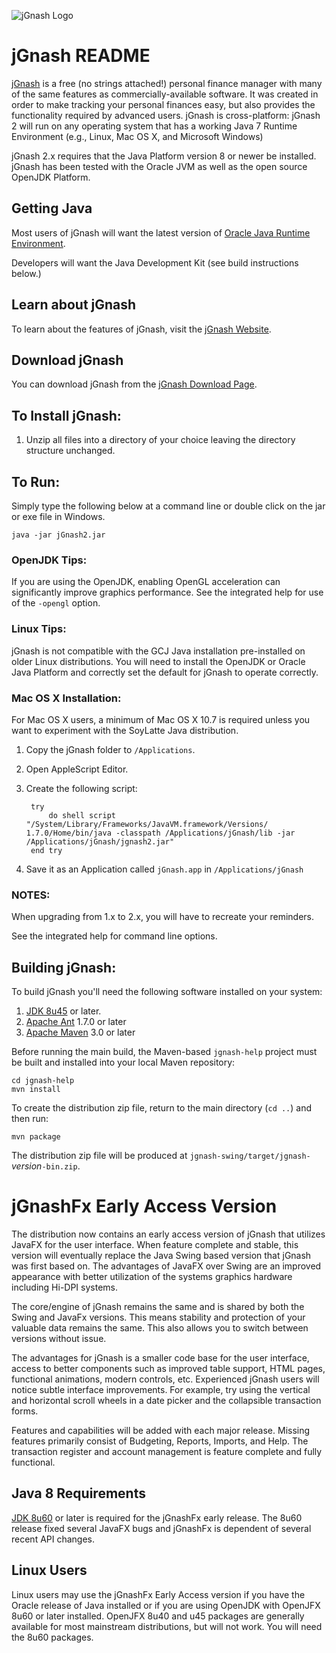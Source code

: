![jGnash Logo](http://jgnash.github.io/img/jgnash-logo.png)

# jGnash README

[jGnash](https://sourceforge.net/projects/jgnash/) is a free (no strings attached!) personal finance manager with many of the same features as commercially-available software. It was created in order to make tracking your personal finances easy, but also provides the functionality required by advanced users. jGnash is cross-platform: jGnash 2 will run on any operating system that has a working Java 7 Runtime Environment (e.g., Linux, Mac OS X, and Microsoft Windows)

jGnash 2.x requires that the Java Platform version 8 or newer be installed.
jGnash has been tested with the Oracle JVM as well as the open source OpenJDK Platform.


## Getting Java

Most users of jGnash will want the latest version of [Oracle Java Runtime Environment](http://www.java.com/en/download/).

Developers will want the Java Development Kit (see build instructions below.)

## Learn about jGnash

To learn about the features of jGnash, visit the [jGnash Website](https://sourceforge.net/projects/jgnash/).

## Download jGnash

You can download jGnash from the [jGnash Download Page](https://sourceforge.net/projects/jgnash/files/Active%20Stable%202.x/).

## To Install jGnash:

1. Unzip all files into a directory of your choice leaving the directory structure unchanged.

## To Run:

Simply type the following below at a command line
or double click on the jar or exe file in Windows.

    java -jar jGnash2.jar

### OpenJDK Tips:

If you are using the OpenJDK, enabling OpenGL acceleration can significantly improve
graphics performance.  See the integrated help for use of the ```-opengl``` option.

### Linux Tips:

jGnash is not compatible with the GCJ Java installation pre-installed on older Linux distributions.
You will need to install the OpenJDK or Oracle Java Platform and correctly set the default for jGnash
to operate correctly.

### Mac OS X Installation:

For Mac OS X users, a minimum of Mac OS X 10.7 is required unless you want to experiment with the SoyLatte Java distribution.

1. Copy the jGnash folder to ```/Applications```.
2. Open AppleScript Editor.
3. Create the following script:

        try
            do shell script "/System/Library/Frameworks/JavaVM.framework/Versions/ 1.7.0/Home/bin/java -classpath /Applications/jGnash/lib -jar /Applications/jGnash/jgnash2.jar"
        end try

4. Save it as an Application called ```jGnash.app``` in ```/Applications/jGnash```

### NOTES:

When upgrading from 1.x to 2.x, you will have to recreate your reminders.

See the integrated help for command line options.

## Building jGnash:

To build jGnash you'll need the following software installed on your system:

1. [JDK 8u45](http://www.oracle.com/technetwork/java/javase/downloads/index.html) or later.
1. [Apache Ant](http://ant.apache.org) 1.7.0 or later
1. [Apache Maven](http://maven.apache.org) 3.0 or later

Before running the main build, the Maven-based ```jgnash-help``` project
must be built and installed into your local Maven repository:

    cd jgnash-help
    mvn install

To create the distribution zip file, return to the main directory (```cd ..```) and then run:

    mvn package

The distribution zip file will be produced at ```jgnash-swing/target/jgnash-```_version_```-bin.zip```.


# jGnashFx Early Access Version
The distribution now contains an early access version of jGnash that utilizes JavaFX for the user interface.  When 
feature complete and stable, this version will eventually replace the Java Swing based version that jGnash was first 
based on. The advantages of JavaFX over Swing are an improved appearance with better utilization of the systems 
graphics hardware including Hi-DPI systems.
  
The core/engine of jGnash remains the same and is shared by both the Swing and JavaFx versions.  This means stability
and protection of your valuable data remains the same.  This also allows you to switch between versions without issue.

The advantages for jGnash is a smaller code base for the user interface, access to better components such as improved 
table support, HTML pages, functional animations, modern controls, etc.  Experienced jGnash users will notice subtle 
interface improvements.  For example, try using the vertical and horizontal scroll wheels in a date picker and the
collapsible transaction forms.

Features and capabilities will be added with each major release.  Missing features primarily consist of Budgeting,
Reports, Imports, and Help.  The transaction register and account management is feature complete and fully functional.

## Java 8 Requirements

[JDK 8u60](https://jdk8.java.net/download.html) or later is required for the jGnashFx early release.  The 8u60 release 
fixed several JavaFX bugs and jGnashFx is dependent of several recent API changes.

## Linux Users
Linux users may use the jGnashFx Early Access version if you have the Oracle release of Java installed or if you are
using OpenJDK with OpenJFX 8u60 or later installed.  OpenJFX 8u40 and u45 packages are generally available for most 
mainstream distributions, but will not work.  You will need the 8u60 packages.

